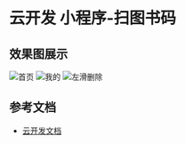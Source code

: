 # 云开发 小程序-扫图书码

## 效果图展示

![首页](https://i.loli.net/2019/09/24/EdC4FJO3PvyXk2p.png)
![我的](https://i.loli.net/2019/09/24/RdhyLtlWUPVmNBF.png)
![左滑删除](https://i.loli.net/2019/09/24/DNpYhQTHKdsBURl.png)

## 参考文档

- [云开发文档](https://developers.weixin.qq.com/miniprogram/dev/wxcloud/basis/getting-started.html)

